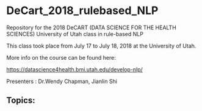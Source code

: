 # DeCart_2018_rulebased_NLP
Repository for the 2018 DeCART (DATA SCIENCE FOR THE HEALTH SCIENCES) University of Utah class in rule-based NLP

This class took place from July 17 to July 18, 2018 at the University of Utah.

More info on the course can be found here:

https://datascience4health.bmi.utah.edu/develop-nlp/

Presenters : Dr.Wendy Chapman, Jianlin Shi

## Topics:

